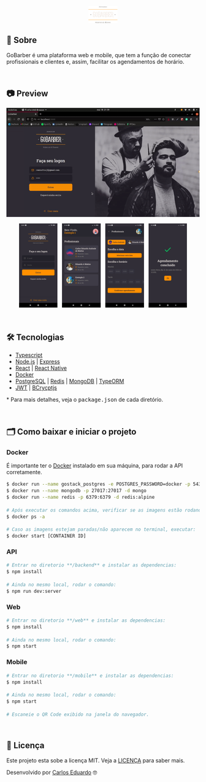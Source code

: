 <p align="center" >
  <img src="./github-readme/logo.svg" width="15%" alt="logo">
</p>

## 🔖 Sobre
GoBarber é uma plataforma web e mobile, que tem a função de conectar profissionais e clientes e, assim, facilitar os agendamentos de horário.

<br />

## 📷 Preview
<p align="center"> 
  <img src="./github-readme/webgif.gif?raw=true" alt="demo" />
</p>

<p align="center">
  <img src="./github-readme/mobile4.jpg" alt="mobile4" width="20%"/>
  &nbsp
  <img src="./github-readme/mobile1.jpg" alt="mobile1" width="20%"/>
  &nbsp
  <img src="./github-readme/mobile3.jpg" alt="mobile3" width="20%"/>
  &nbsp
  <img src="./github-readme/mobile2.jpg" alt="mobile2" width="20%"/>
</p>

<br />

## 🛠 Tecnologias

- [Typescript](https://www.typescriptlang.org/)
- [Node.js](https://nodejs.org/en/) | [Express](https://expressjs.com/pt-br/)
- [React](https://reactjs.org/) | [React Native](https://reactnative.dev/)
- [Docker](https://www.docker.com/)
- [PostgreSQL](https://www.postgresql.org/) | [Redis](https://redis.io/) | [MongoDB](https://www.mongodb.com/1) | [TypeORM](https://typeorm.io/)
- [JWT](https://jwt.io/) | [BCrycptjs](https://github.com/dcodeIO/bcrypt.js#readme)

\* Para mais detalhes, veja o <kbd>package.json</kbd> de cada diretório.

<br />

## 🗂 Como baixar e iniciar o projeto

### Docker

É importante ter o [Docker](https://www.docker.com/) instalado em sua máquina, para rodar a API corretamente.

```bash
$ docker run --name gostack_postgres -e POSTGRES_PASSWORD=docker -p 5432:5432 -d postgres
$ docker run --name mongodb -p 27017:27017 -d mongo
$ docker run --name redis -p 6379:6379 -d redis:alpine

# Após executar os comandos acima, verificar se as imagens estão rodando no terminal:
$ docker ps -a

# Caso as imagens estejam paradas/não aparecem no terminal, executar:
$ docker start [CONTAINER ID]
```

### API
```bash
# Entrar no diretorio **/backend** e instalar as dependencias:
$ npm install

# Ainda no mesmo local, rodar o comando:
$ npm run dev:server
```


### Web
```bash
# Entrar no diretorio **/web** e instalar as dependencias:
$ npm install

# Ainda no mesmo local, rodar o comando:
$ npm start
```

### Mobile

```bash
# Entrar no diretorio **/mobile** e instalar as dependencias:
$ npm install

# Ainda no mesmo local, rodar o comando:
$ npm start

# Escaneie o QR Code exibido na janela do navegador.
```
</br>

## 📝 Licença

Este projeto esta sobe a licença MIT. Veja a [LICENÇA](https://opensource.org/licenses/MIT) para saber mais.

Desenvolvido por [Carlos Eduardo](https://www.linkedin.com/in/carlos-eduardo-andrade-de-mattos-a060b1182/) 🤓
